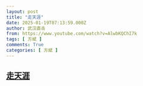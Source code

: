 ```yaml
---
layout: post
title: "走天涯"
date: 2025-01-19T07:13:59.000Z
author: 武汉直击
from: https://www.youtube.com/watch?v=AlwbKQChI7k
tags: [ 方斌 ]
comments: True
categories: [ 方斌 ]
---
```

<!--1737270839000-->
[走天涯](https://www.youtube.com/watch?v=AlwbKQChI7k)
------

<div>

</div>
